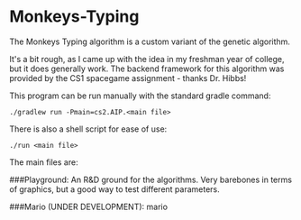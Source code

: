 # Monkeys-Typing
The Monkeys Typing algorithm is a custom variant of the genetic algorithm.

It's a bit rough, as I came up with the idea in my freshman year of college, but it does generally work.
The backend framework for this algorithm was provided by the CS1 spacegame assignment - thanks Dr. Hibbs!

This program can be run manually with the standard gradle command:
```
./gradlew run -Pmain=cs2.AIP.<main file>
```

There is also a shell script for ease of use:
```
./run <main file>
```

The main files are:

###Playground:
An R&D ground for the algorithms. 
Very barebones in terms of graphics, but a good way to test different parameters.

###Mario (UNDER DEVELOPMENT):
mario
